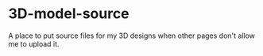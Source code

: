 # 3D-model-source
A place to put source files for my 3D designs when other pages don't allow me to upload it.
